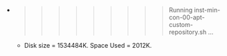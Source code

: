 * >>>>>>>>> Running inst-min-con-00-apt-custom-repository.sh ...
  * Disk size = 1534484K. Space Used = 2012K.
